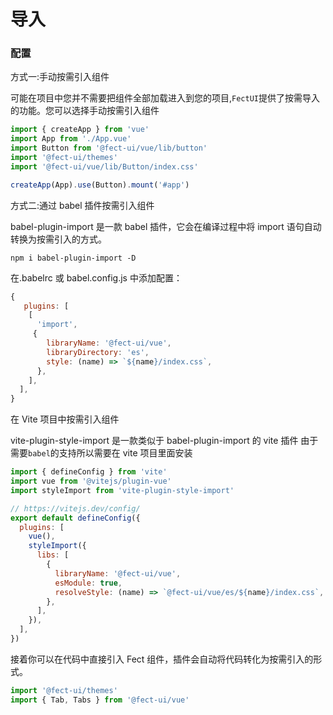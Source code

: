 # 导入

### 配置

<fe-dot type="success" />方式一:手动按需引入组件

可能在项目中您并不需要把组件全部加载进入到您的项目,`FectUI`提供了按需导入的功能。您可以选择手动按需引入组件

```javascript
import { createApp } from 'vue'
import App from './App.vue'
import Button from '@fect-ui/vue/lib/button'
import '@fect-ui/themes'
import '@fect-ui/vue/lib/Button/index.css'

createApp(App).use(Button).mount('#app')
```

<fe-dot type="warning" />方式二:通过 babel 插件按需引入组件

babel-plugin-import 是一款 babel 插件，它会在编译过程中将 import 语句自动转换为按需引入的方式。

```shell
npm i babel-plugin-import -D
```

在.babelrc 或 babel.config.js 中添加配置：

```javascript
{
   plugins: [
    [
      'import',
     {
        libraryName: '@fect-ui/vue',
        libraryDirectory: 'es',
        style: (name) => `${name}/index.css`,
      },
    ],
  ],
}
```

<fe-dot type="warning" /> 在 Vite 项目中按需引入组件

vite-plugin-style-import 是一款类似于 babel-plugin-import 的 vite 插件
由于需要`babel`的支持所以需要在 vite 项目里面安装

<fe-snippet text="yarn add @babel/runtime -D"  width="300px" />
<fe-spacer/>
<fe-snippet text="yarn add vite-plugin-style-import -D"  width="300px" />

```js
import { defineConfig } from 'vite'
import vue from '@vitejs/plugin-vue'
import styleImport from 'vite-plugin-style-import'

// https://vitejs.dev/config/
export default defineConfig({
  plugins: [
    vue(),
    styleImport({
      libs: [
        {
          libraryName: '@fect-ui/vue',
          esModule: true,
          resolveStyle: (name) => `@fect-ui/vue/es/${name}/index.css`,
        },
      ],
    }),
  ],
})
```

接着你可以在代码中直接引入 Fect 组件，插件会自动将代码转化为按需引入的形式。

```javascript
import '@fect-ui/themes'
import { Tab, Tabs } from '@fect-ui/vue'
```
